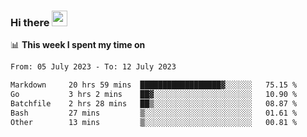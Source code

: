 ### Hi there <a href="https://www.gautamkrishnar.com/"><img src="https://media.giphy.com/media/hvRJCLFzcasrR4ia7z/giphy.gif" width="25px"></a>

📊 **This week I spent my time on**

<!--START_SECTION:waka-->

```txt
From: 05 July 2023 - To: 12 July 2023

Markdown     20 hrs 59 mins  ██████████████████▓░░░░░░   75.15 %
Go           3 hrs 2 mins    ██▓░░░░░░░░░░░░░░░░░░░░░░   10.90 %
Batchfile    2 hrs 28 mins   ██▒░░░░░░░░░░░░░░░░░░░░░░   08.87 %
Bash         27 mins         ▒░░░░░░░░░░░░░░░░░░░░░░░░   01.61 %
Other        13 mins         ▒░░░░░░░░░░░░░░░░░░░░░░░░   00.81 %
```

<!--END_SECTION:waka-->
